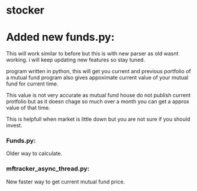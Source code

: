 # stocker

# Added new funds.py:
This will work similar to before but this is with new parser as old wasnt working.
i will keep updating new features so stay tuned.

program written in python, this will get you current and previous portfolio of a mutual fund
program also gives appoximate current value of your mutual fund for current time.

This value is not very accurate as mutual fund house do not publish current protfolio but as it doesn chage so much over a month you can get a approx value of that time.

This is helpfull when market is little down but you are not sure if you should invest.


### Funds.py:
Older way to calculate.

### mftracker_async_thread.py: 
New faster way to get current mutual fund price.
 

